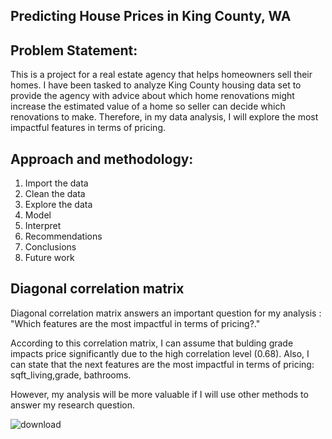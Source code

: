 ## Predicting House Prices in King County, WA

## Problem Statement:

This is a project for a real estate agency that helps homeowners sell their homes. I have been tasked to analyze King County housing data set to provide the agency with advice about which home renovations might increase the estimated value of a home so seller can decide which renovations to make. Therefore, in my data analysis, I will explore the most impactful features in terms of pricing.

## Approach and methodology:

1. Import the data
2. Clean the data
3. Explore the data
4. Model 
5. Interpret
6. Recommendations
7. Conclusions
8. Future work

## Diagonal correlation matrix

Diagonal correlation matrix answers an important question for my analysis : "Which features are the most impactful in terms of pricing?."

According to this correlation matrix, I can assume that bulding grade impacts price significantly due to the high correlation level (0.68). Also, I can state that the next features are the most impactful in terms of pricing: sqft_living,grade, bathrooms.

However, my analysis will be more valuable if I will use other methods to answer my research question.

![download](https://user-images.githubusercontent.com/68250383/106407954-43369300-640b-11eb-8371-7158a1b80687.png)













